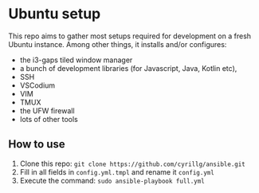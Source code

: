 # Ubuntu setup

This repo aims to gather most setups required for development on a fresh Ubuntu instance.
Among other things, it installs and/or configures:
* the i3-gaps tiled window manager
* a bunch of development libraries (for Javascript, Java, Kotlin etc),
* SSH
* VSCodium
* VIM
* TMUX
* the UFW firewall
* lots of other tools

## How to use

1. Clone this repo: `git clone https://github.com/cyrillg/ansible.git`
2. Fill in all fields in `config.yml.tmpl` and rename it `config.yml`
3. Execute the command: `sudo ansible-playbook full.yml`
